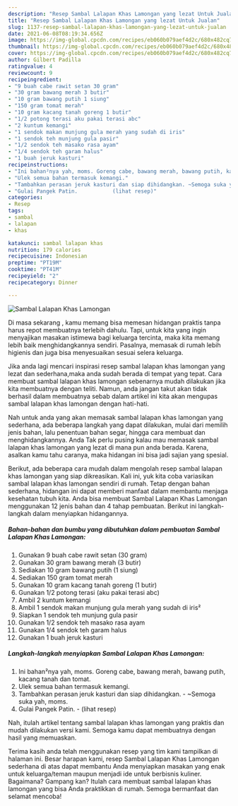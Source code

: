 ```yaml
---
description: "Resep Sambal Lalapan Khas Lamongan yang lezat Untuk Jualan"
title: "Resep Sambal Lalapan Khas Lamongan yang lezat Untuk Jualan"
slug: 1137-resep-sambal-lalapan-khas-lamongan-yang-lezat-untuk-jualan
date: 2021-06-08T08:19:34.656Z
image: https://img-global.cpcdn.com/recipes/eb060b079aef4d2c/680x482cq70/sambal-lalapan-khas-lamongan-foto-resep-utama.jpg
thumbnail: https://img-global.cpcdn.com/recipes/eb060b079aef4d2c/680x482cq70/sambal-lalapan-khas-lamongan-foto-resep-utama.jpg
cover: https://img-global.cpcdn.com/recipes/eb060b079aef4d2c/680x482cq70/sambal-lalapan-khas-lamongan-foto-resep-utama.jpg
author: Gilbert Padilla
ratingvalue: 4
reviewcount: 9
recipeingredient:
- "9 buah cabe rawit setan 30 gram"
- "30 gram bawang merah 3 butir"
- "10 gram bawang putih 1 siung"
- "150 gram tomat merah"
- "10 gram kacang tanah goreng 1 butir"
- "1/2 potong terasi aku pakai terasi abc"
- "2 kuntum kemangi"
- "1 sendok makan munjung gula merah yang sudah di iris"
- "1 sendok teh munjung gula pasir"
- "1/2 sendok teh masako rasa ayam"
- "1/4 sendok teh garam halus"
- "1 buah jeruk kasturi"
recipeinstructions:
- "Ini bahan²nya yah, moms. Goreng cabe, bawang merah, bawang putih, kacang tanah dan tomat."
- "Ulek semua bahan termasuk kemangi."
- "Tambahkan perasan jeruk kasturi dan siap dihidangkan. ~Semoga suka yah, moms."
- "Gulai Pangek Patin.           (lihat resep)"
categories:
- Resep
tags:
- sambal
- lalapan
- khas

katakunci: sambal lalapan khas 
nutrition: 179 calories
recipecuisine: Indonesian
preptime: "PT19M"
cooktime: "PT41M"
recipeyield: "2"
recipecategory: Dinner

---
```



![Sambal Lalapan Khas Lamongan](https://img-global.cpcdn.com/recipes/eb060b079aef4d2c/680x482cq70/sambal-lalapan-khas-lamongan-foto-resep-utama.jpg)

Di masa  sekarang , kamu memang bisa memesan hidangan praktis tanpa harus repot membuatnya terlebih dahulu. Tapi, untuk kita yang ingin menyajikan masakan istimewa bagi keluarga tercinta, maka kita memang lebih baik menghidangkannya sendiri. Pasalnya, memasak di rumah lebih higienis dan juga bisa menyesuaikan sesuai selera keluarga.

Jika anda lagi mencari inspirasi resep sambal lalapan khas lamongan yang lezat dan sederhana,maka anda sudah berada di tempat yang tepat. Cara membuat sambal lalapan khas lamongan  sebenarnya mudah dilakukan jika kita membuatnya dengan teliti. Namun, anda jangan takut akan tidak berhasil dalam membuatnya 
sebab dalam artikel ini kita akan mengupas sambal lalapan khas lamongan dengan hati-hati.  



Nah untuk anda yang akan memasak sambal lalapan khas lamongan yang sederhana, ada beberapa langkah yang dapat dilakukan, mulai dari memilih jenis bahan, lalu penentuan bahan segar, hingga cara membuat dan menghidangkannya. Anda Tak perlu pusing kalau mau memasak sambal lalapan khas lamongan yang lezat di mana pun anda berada. Karena, asalkan kamu  tahu caranya, maka hidangan ini bisa jadi sajian yang spesial.

Berikut, ada beberapa cara mudah dalam mengolah resep sambal lalapan khas lamongan yang siap dikreasikan. Kali ini, yuk kita coba variasikan sambal lalapan khas lamongan sendiri di rumah. Tetap dengan bahan sederhana, hidangan ini dapat memberi manfaat dalam membantu menjaga kesehatan tubuh kita. Anda bisa membuat Sambal Lalapan Khas Lamongan menggunakan 12 jenis bahan dan 4 tahap pembuatan. Berikut ini langkah-langkah dalam menyiapkan hidangannya.

<!--inarticleads1-->

##### Bahan-bahan dan bumbu yang dibutuhkan dalam pembuatan Sambal Lalapan Khas Lamongan:

1. Gunakan 9 buah cabe rawit setan (30 gram)
1. Gunakan 30 gram bawang merah (3 butir)
1. Sediakan 10 gram bawang putih (1 siung)
1. Sediakan 150 gram tomat merah
1. Gunakan 10 gram kacang tanah goreng (1 butir)
1. Gunakan 1/2 potong terasi (aku pakai terasi abc)
1. Ambil 2 kuntum kemangi
1. Ambil 1 sendok makan munjung gula merah yang sudah di iris²
1. Siapkan 1 sendok teh munjung gula pasir
1. Gunakan 1/2 sendok teh masako rasa ayam
1. Gunakan 1/4 sendok teh garam halus
1. Gunakan 1 buah jeruk kasturi




<!--inarticleads2-->

##### Langkah-langkah menyiapkan Sambal Lalapan Khas Lamongan:

1. Ini bahan²nya yah, moms. Goreng cabe, bawang merah, bawang putih, kacang tanah dan tomat.
1. Ulek semua bahan termasuk kemangi.
1. Tambahkan perasan jeruk kasturi dan siap dihidangkan. - ~Semoga suka yah, moms.
1. Gulai Pangek Patin. -           (lihat resep)




Nah, itulah artikel tentang  sambal lalapan khas lamongan  yang praktis dan mudah dilakukan versi kami. Semoga kamu dapat membuatnya dengan hasil yang memuaskan. 

Terima kasih anda telah menggunakan resep yang tim kami tampilkan di halaman ini. Besar harapan kami, resep  Sambal Lalapan Khas Lamongan sederhana di atas dapat membantu Anda menyiapkan masakan yang enak untuk keluarga/teman maupun menjadi ide untuk berbisnis kuliner. Bagaimana? Gampang kan? Itulah cara membuat sambal lalapan khas lamongan yang bisa Anda praktikkan di rumah. Semoga bermanfaat dan selamat mencoba!

